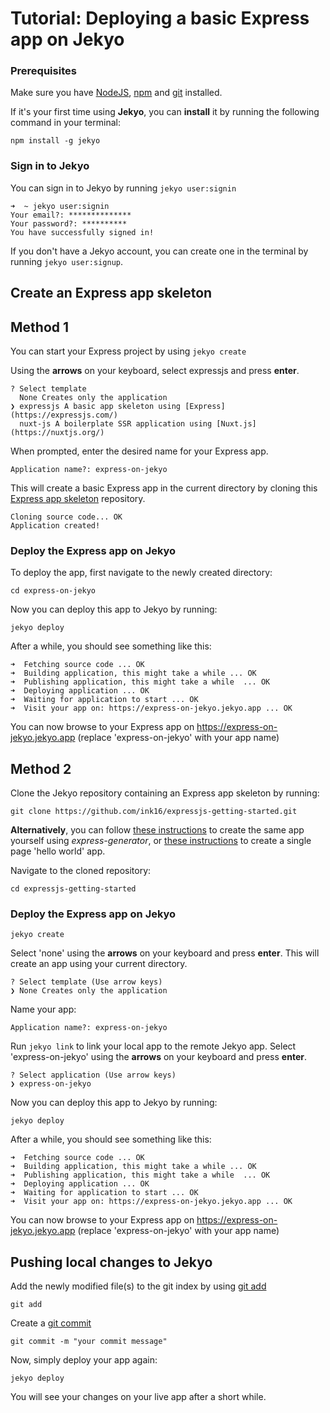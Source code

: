 # Tutorial: Deploying a basic Express app on Jekyo

### Prerequisites

Make sure you have [NodeJS](https://nodejs.org/en/download/), [npm](https://docs.npmjs.com/downloading-and-installing-node-js-and-npm) and [git](https://github.com/git-guides/install-git) installed.

If it's your first time using **Jekyo**, you can **install** it by running the following command in your terminal:

`npm install -g jekyo`

### Sign in to Jekyo

You can sign in to Jekyo by running `jekyo user:signin`

```
➜  ~ jekyo user:signin 
Your email?: **************
Your password?: **********
You have successfully signed in!
```
If you don't have a Jekyo account, you can create one in the terminal by running `jekyo user:signup`. 

## Create an Express app skeleton

## Method 1

You can start your Express project by using `jekyo create`

Using the **arrows** on your keyboard, select expressjs and press **enter**.  
```
? Select template
  None Creates only the application
❯ expressjs A basic app skeleton using [Express](https://expressjs.com/)     
  nuxt-js A boilerplate SSR application using [Nuxt.js](https://nuxtjs.org/) 
```

When prompted, enter the desired name for your Express app. 

`Application name?: express-on-jekyo`

This will create a basic Express app in the current directory by cloning this [Express app skeleton](https://github.com/jekyo/expressjs-getting-started) repository.

```
Cloning source code... OK
Application created!
```
### Deploy the Express app on Jekyo

To deploy the app, first navigate to the newly created directory:

`cd express-on-jekyo`

Now you can deploy this app to Jekyo by running: 

`jekyo deploy`

After a while, you should see something like this:

```
➜  Fetching source code ... OK
➜  Building application, this might take a while ... OK
➜  Publishing application, this might take a while  ... OK
➜  Deploying application ... OK        
➜  Waiting for application to start ... OK
➜  Visit your app on: https://express-on-jekyo.jekyo.app ... OK
```

You can now browse to your Express app on https://express-on-jekyo.jekyo.app (replace 'express-on-jekyo' with your app name)

## Method 2

Clone the Jekyo repository containing an Express app skeleton by running: 

```
git clone https://github.com/ink16/expressjs-getting-started.git
```

**Alternatively**, you can follow [these instructions](https://expressjs.com/en/starter/generator.html) to create the same app yourself using _express-generator_, or [these instructions](https://expressjs.com/en/starter/hello-world.html) to create a single page 'hello world' app. 

Navigate to the cloned repository:

`cd expressjs-getting-started`

### Deploy the Express app on Jekyo

`jekyo create`

Select 'none' using the **arrows** on your keyboard and press **enter**. This will create an app using your current directory. 
```
? Select template (Use arrow keys)
❯ None Creates only the application
```

Name your app: 

`Application name?: express-on-jekyo`

Run `jekyo link` to link your local app to the remote Jekyo app. Select 'express-on-jekyo' using the **arrows** on your keyboard and press **enter**.

```
? Select application (Use arrow keys)
❯ express-on-jekyo
```

Now you can deploy this app to Jekyo by running: 

`jekyo deploy`

After a while, you should see something like this:

```
➜  Fetching source code ... OK
➜  Building application, this might take a while ... OK
➜  Publishing application, this might take a while  ... OK
➜  Deploying application ... OK        
➜  Waiting for application to start ... OK
➜  Visit your app on: https://express-on-jekyo.jekyo.app ... OK
```

You can now browse to your Express app on https://express-on-jekyo.jekyo.app (replace 'express-on-jekyo' with your app name)

## Pushing local changes to Jekyo 

Add the newly modified file(s) to the git index by using [git add](https://www.atlassian.com/git/tutorials/saving-changes)

`git add`

Create a [git commit](https://github.com/git-guides/git-commit)

`git commit -m "your commit message"`

Now, simply deploy your app again:

`jekyo deploy`

You will see your changes on your live app after a short while. 

